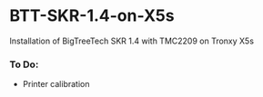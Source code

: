 # BTT-SKR-1.4-on-X5s
Installation of BigTreeTech SKR 1.4 with TMC2209 on Tronxy X5s

### To Do:
  * Printer calibration
